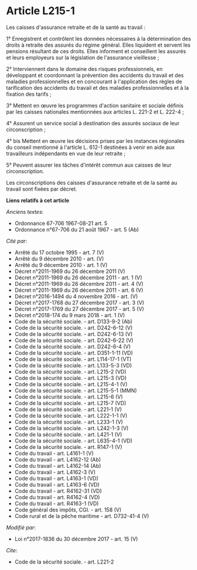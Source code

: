# Article L215-1

Les caisses d'assurance retraite et de la santé au travail :

1° Enregistrent et contrôlent les données nécessaires à la détermination des droits à retraite des assurés du régime général.
Elles liquident et servent les pensions résultant de ces droits. Elles informent et conseillent les assurés et leurs
employeurs sur la législation de l'assurance vieillesse ;

2° Interviennent dans le domaine des risques professionnels, en développant et coordonnant la prévention des accidents du
travail et des maladies professionnelles et en concourant à l'application des règles de tarification des accidents du travail
et des maladies professionnelles et à la fixation des tarifs ;

3° Mettent en œuvre les programmes d'action sanitaire et sociale définis par les caisses nationales mentionnées aux articles
L. 221-2 et L. 222-4 ;

4° Assurent un service social à destination des assurés sociaux de leur circonscription ;

4° bis Mettent en œuvre les décisions prises par les instances régionales du conseil mentionné à l'article L. 612-1 destinées
à venir en aide aux travailleurs indépendants en vue de leur retraite ;

5° Peuvent assurer les tâches d'intérêt commun aux caisses de leur circonscription.

Les circonscriptions des caisses d'assurance retraite et de la santé au travail sont fixées par décret.

**Liens relatifs à cet article**

_Anciens textes_:

  - Ordonnance 67-706 1967-08-21 art. 5
  - Ordonnance n°67-706 du 21 août 1967 - art. 5 (Ab)

_Cité par_:

  - Arrêté du 17 octobre 1995 - art. 7 (V)
  - Arrêté du 9 décembre 2010 - art. (V)
  - Arrêté du 9 décembre 2010 - art. 1 (V)
  - Décret n°2011-1969 du 26 décembre 2011 (V)
  - Décret n°2011-1969 du 26 décembre 2011 - art. 1 (V)
  - Décret n°2011-1969 du 26 décembre 2011 - art. 4 (V)
  - Décret n°2011-1969 du 26 décembre 2011 - art. 6 (V)
  - Décret n°2016-1494 du 4 novembre 2016 - art. (V)
  - Décret n°2017-1768 du 27 décembre 2017 - art. 3 (V)
  - Décret n°2017-1769 du 27 décembre 2017 - art. 5 (V)
  - Décret n°2018-174 du 9 mars 2018 - art. 1 (V)
  - Code de la sécurité sociale. - art. D133-9-2 (Ab)
  - Code de la sécurité sociale. - art. D242-6-12 (V)
  - Code de la sécurité sociale. - art. D242-6-13 (V)
  - Code de la sécurité sociale. - art. D242-6-22 (V)
  - Code de la sécurité sociale. - art. D242-6-4 (V)
  - Code de la sécurité sociale. - art. D351-1-11 (VD)
  - Code de la sécurité sociale. - art. L114-17-1 (VT)
  - Code de la sécurité sociale. - art. L133-5-3 (VD)
  - Code de la sécurité sociale. - art. L215-2 (VD)
  - Code de la sécurité sociale. - art. L215-3 (VD)
  - Code de la sécurité sociale. - art. L215-4-1 (V)
  - Code de la sécurité sociale. - art. L215-5-1 (MMN)
  - Code de la sécurité sociale. - art. L215-6 (V)
  - Code de la sécurité sociale. - art. L215-7 (VD)
  - Code de la sécurité sociale. - art. L221-1 (V)
  - Code de la sécurité sociale. - art. L222-1-1 (V)
  - Code de la sécurité sociale. - art. L233-1 (V)
  - Code de la sécurité sociale. - art. L242-1-3 (V)
  - Code de la sécurité sociale. - art. L421-1 (V)
  - Code de la sécurité sociale. - art. L635-4-1 (VD)
  - Code de la sécurité sociale. - art. R147-1 (V)
  - Code du travail - art. L4161-1 (V)
  - Code du travail - art. L4162-12 (Ab)
  - Code du travail - art. L4162-14 (Ab)
  - Code du travail - art. L4162-3 (V)
  - Code du travail - art. L4163-1 (VD)
  - Code du travail - art. L4163-6 (VD)
  - Code du travail - art. R4162-31 (VD)
  - Code du travail - art. R4162-4 (VD)
  - Code du travail - art. R4163-1 (VD)
  - Code général des impôts, CGI. - art. 158 (V)
  - Code rural et de la pêche maritime - art. D732-41-4 (V)

_Modifié par_:

  - Loi n°2017-1836 du 30 décembre 2017 - art. 15 (V)

_Cite_:

  - Code de la sécurité sociale. - art. L221-2
